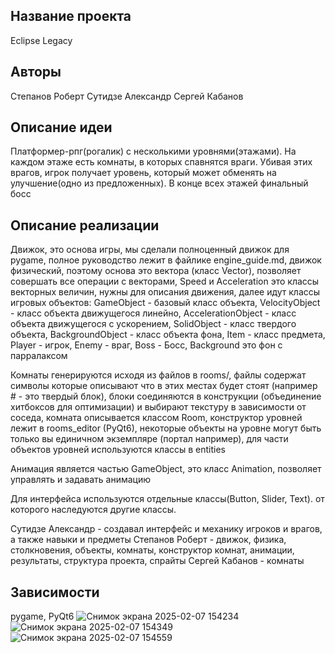 ## Название проекта
Eclipse Legacy
## Авторы
Степанов Роберт
Сутидзе Александр
Сергей Кабанов

## Описание идеи
Платформер-рпг(рогалик) c несколькими уровнями(этажами). На каждом этаже есть комнаты, в которых спавнятся враги.
Убивая этих врагов, игрок получает уровень, который может обменять на улучшение(одно из предложенных). В конце всех
этажей финальный босс
## Описание реализации
Движок, это основа игры, мы сделали полноценный движок для pygame, полное руководство лежит в файлике engine_guide.md, 
движок физический, поэтому основа это вектора (класс Vector), позволяет совершать все операции с векторами, Speed и Acceleration это
классы векторных величин, нужны для описания движения, далее идут классы игровых объектов: GameObject - базовый класс объекта, 
VelocityObject - класс объекта движущегося линейно, AccelerationObject - класс объекта движущегося с ускорением, SolidObject - класс твердого объекта, BackgroundObject - класс объекта фона, Item - класс предмета, Player - игрок, Enemy - враг, Boss - Босс, Background это фон с парралаксом 

Комнаты генерируются исходя из файлов в rooms/, файлы содержат символы которые описывают что в этих местах будет стоят (например # - это твердый блок), блоки соединяются в конструкции (объединение хитбоксов для оптимизации) и выбирают текстуру в зависимости от соседа, комната описывается классом Room, конструктор уровней лежит в rooms_editor (PyQt6), некоторые объекты на уровне могут быть только вы единичном экземпляре (портал например), для части объектов уровней используются классы в entities

Анимация является частью GameObject, это класс Animation, позволяет управлять и задавать
анимацию

Для интерфейса используются отдельные классы(Button, Slider, Text).
от которого наследуются другие классы.

Сутидзе Александр - создавал интерфейс и механику игроков и врагов, а также навыки и предметы
Степанов Роберт - движок, физика, столкновения, объекты, комнаты, конструктор комнат, анимации, результаты, структура проекта, спрайты
Сергей Кабанов - комнаты

## Зависимости
pygame, 
PyQt6
![Снимок экрана 2025-02-07 154234](https://github.com/user-attachments/assets/9cfd6ae7-3e45-4144-b1c1-e5a9b21216c7)
![Снимок экрана 2025-02-07 154349](https://github.com/user-attachments/assets/7d7f3c5b-e9e9-4a6f-a8a2-5fde7c62226c)
![Снимок экрана 2025-02-07 154559](https://github.com/user-attachments/assets/a6c4e6f0-f4f4-4d37-bc36-f863c072ad0f)
